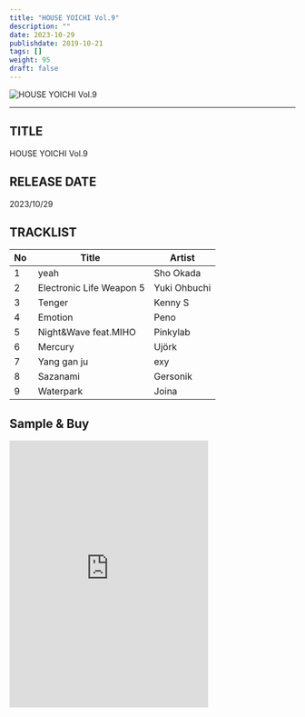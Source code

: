```yaml
---
title: "HOUSE YOICHI Vol.9"
description: ""
date: 2023-10-29
publishdate: 2019-10-21
tags: []
weight: 95
draft: false
---
```


 ![HOUSE YOICHI Vol.9](/images/vol9.png)

---

## TITLE
HOUSE YOICHI Vol.9

## RELEASE DATE
2023/10/29

## TRACKLIST

No | Title | Artist
--- | --- | ---
1 |  yeah | Sho Okada
2 |  Electronic Life Weapon 5 | Yuki Ohbuchi
3 |  Tenger | Kenny S
4 |  Emotion | Peno
5 |  Night&Wave feat.MIHO | Pinkylab
6 |  Mercury | Ujörk
7 |  Yang gan ju | exy
8 |  Sazanami | Gersonik
9 |  Waterpark | Joina

## Sample & Buy

<iframe style="border: 0; width: 350px; height: 470px;" src="https://bandcamp.com/EmbeddedPlayer/album=1476039378/size=large/bgcol=ffffff/linkcol=0687f5/tracklist=false/transparent=true/" seamless><a href="https://houseyoichi.bandcamp.com/album/house-yoichi-vol-8">HOUSE YOICHI Vol.8 by HOUSE YOICHI</a></iframe>